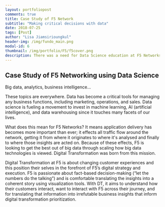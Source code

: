 ```yaml
---
layout: portfoliopost
comments: true
title: Case Study of F5 Network
subtitle: "Making critical decisions with data"
date: 2018-07-25
tags: [Post]
author: "Lisa Jiamsirioungkul"
header-img: /img/fundo_main.png
modal-id: 6
thumbnail: /img/portfolio/F5/f5cover.png
description: There was a need for Data Science education at F5 Networks Projects 
---
```


## Case Study of F5 Networking using Data Science

Big data, analytics, business intelligence...

These topics are everywhere. Data has become a critical tools for managing any business functions, including marketing, operations, and sales. Data science is fueling a movement to invest in machine learning, AI (artificial intelligence), and data warehousing since it touches many facets of our lives.

What does this mean for F5 Networks? It means application delivery has becomes more important than ever; it effects all traffic flow around the network, getting it from where it originates to where it's analysed and finally to where those insights are acted on. Because of these effects, F5 is looking to get the best out of big data through scaling how big data technologies is viewed. Digital Transformation was born from this mission.

Digital Transformation at F5 is about changing customer experiences and this position their selves in the forefront of F5’s digital strategy and execution. F5 is passionate about fact-based decision-making (“let the numbers do the talking”) and is comfortable translating the insights into a coherent story using visualization tools. With DT, it aims to understand how their customers interact, want to interact with F5 across their journey, and for translating that information into irrefutable business insights that inform digital transformation prioritization. 

